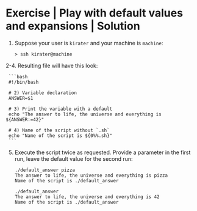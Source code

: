 # Exercise | Play with default values and expansions | Solution

1. Suppose your user is `kirater` and your machine is `machine`:

   ```console
   > ssh kirater@machine
   ```

2-4. Resulting file will have this look:

     ```bash
     #!/bin/bash

     # 2) Variable declaration
     ANSWER=$1

     # 3) Print the variable with a default
     echo "The answer to life, the universe and everything is ${ANSWER:=42}"

     # 4) Name of the script without `.sh`
     echo "Name of the script is ${0%%.sh}"
     ```

5. Execute the script twice as requested. Provide a parameter in the first run,
   leave the default value for the second run:

   ```console
   ./default_answer pizza
   The answer to life, the universe and everything is pizza
   Name of the script is ./default_answer

   ./default_answer
   The answer to life, the universe and everything is 42
   Name of the script is ./default_answer
   ```
